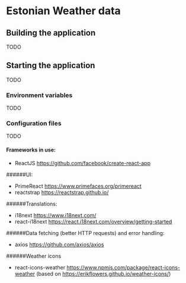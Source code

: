 #  Estonian Weather data

## Building the application

TODO

## Starting the application

TODO


### Environment variables

TODO
    
### Configuration files

TODO


#### Frameworks in use:
* ReactJS https://github.com/facebook/create-react-app

######UI:
* PrimeReact <a>https://www.primefaces.org/primereact
* reactstrap https://reactstrap.github.io/

######Translations:
* i18next https://www.i18next.com/
* react-i18next https://react.i18next.com/overview/getting-started

######Data fetching (better HTTP requests) and error handling:
* axios https://github.com/axios/axios

######Weather icons
* react-icons-weather https://www.npmjs.com/package/react-icons-weather (based on https://erikflowers.github.io/weather-icons/)